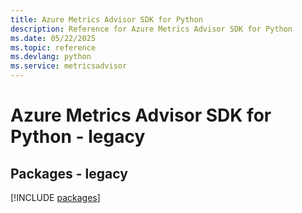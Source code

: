 ```yaml
---
title: Azure Metrics Advisor SDK for Python
description: Reference for Azure Metrics Advisor SDK for Python
ms.date: 05/22/2025
ms.topic: reference
ms.devlang: python
ms.service: metricsadvisor
---
```

# Azure Metrics Advisor SDK for Python - legacy
## Packages - legacy
[!INCLUDE [packages](metrics-advisor-index.md)]